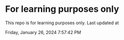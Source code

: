 # For learning purposes only
This repo is for learning purposes only.
Last updated at

Friday, January 26, 2024 7:57:42 PM


